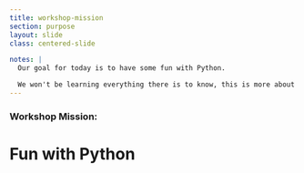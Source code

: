 ```yaml
---
title: workshop-mission
section: purpose
layout: slide
class: centered-slide

notes: |
  Our goal for today is to have some fun with Python.

  We won't be learning everything there is to know, this is more about getting comfortable with the basics of the language.
---
```


### Workshop Mission:

# Fun with Python
